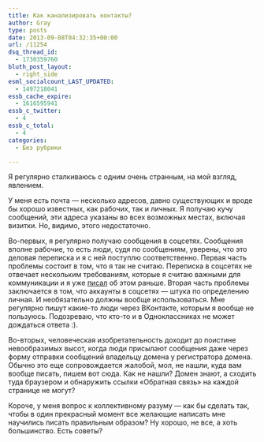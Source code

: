 ```yaml
---
title: Как канализировать контакты?
author: Gray
type: posts
date: 2013-09-08T04:32:35+00:00
url: /11254
dsq_thread_id:
  - 1730359760
bluth_post_layout:
  - right_side
esml_socialcount_LAST_UPDATED:
  - 1497218041
essb_cache_expire:
  - 1616595941
essb_c_twitter:
  - 4
essb_c_total:
  - 4
categories:
  - Без рубрики

---
```








Я регулярно сталкиваюсь с одним очень странным, на мой взгляд, явлением.

У меня есть почта — несколько адресов, давно существующих и вроде бы хорошо известных, как рабочих, так и личных. Я получаю кучу сообщений, эти адреса указаны во всех возможных местах, включая визитки. Но, видимо, этого недостаточно.

Во-первых, я регулярно получаю сообщения в соцсетях. Сообщения вполне рабочие, то есть люди, судя по сообщениям, уверены, что это деловая переписка и я с ней поступлю соответственно. Первая часть проблемы состоит в том, что я так не считаю. Переписка в соцсетях не отвечает нескольким требованиям, которые я считаю важными для коммуникации и я уже [писал][1] об этом раньше. Вторая часть проблемы заключается в том, что аккаунты в соцсетях — штука по определению личная. И необязательно должны вообще использоваться. Мне регулярно пишут какие-то люди через ВКонтакте, которым я вообще не пользуюсь. Подозреваю, что кто-то и в Одноклассниках не может дождаться ответа :).

Во-вторых, человеческая изобретательность доходит до поистине невообразимых высот, когда люди присылают сообщения даже через форму отправки сообщений владельцу домена у регистратора домена. Обычно это еще сопровождается жалобой, мол, не нашли, куда вам вообще писать, пишем вот сюда. Как не нашли? Домен знают, а сходить туда браузером и обнаружить ссылки &#171;Обратная связь&#187; на каждой странице не могут?

Короче, у меня вопрос к коллективному разуму — как бы сделать так, чтобы в один прекрасный момент все желающие написать мне научились писать правильным образом? Ну хорошо, не все, а хоть большинство. Есть советы?

&nbsp;

 [1]: http://blognot.co/11011 "Не пишите мне в Facebook!"